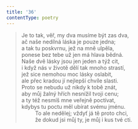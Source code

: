 ```yaml
---
title: '36'
contentType: poetry
---
```


<section>

> Je to tak, věř, my dva musíme být zas dva,  
> ač naše nedílná láska je pouze jedna;  
> a tak tu poskvrnu, jež na mně ulpěla,  
> ponese bez tebe už jen má hlava bědná.  
> Naše dvě lásky jsou jen jeden a týž cit,  
> i když nás v životě dělí tak mnoho strastí,  
> jež sice nemohou moc lásky oslabit,  
> ale přec kradou jí nejlepší chvíle slasti.  
> Proto se nebudu už nikdy k tobě znát,  
> aby můj žalný hřích nesnížil tvoji cenu;  
> a ty též nesmíš mne veřejně poctívat,  
> kdybys tu poctu měl ubírat svému jménu.  
>          To ale nedělej; vždyť já tě proto chci,  
>          že dokud jsi můj ty, je můj i kus tvé cti.

</section>
